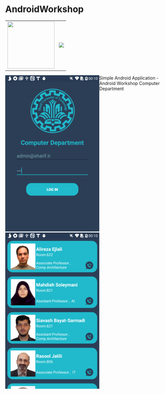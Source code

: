 # AndroidWorkshop
<table border="0">
  <tr>
    <td><img src="http://alum.sharif.ir/~smmoeini/public_files/SharifUniLogo.png" width="150" height="150" /></td>
    <td><img src="https://stocknews.com/wp-content/uploads/2017/07/android-googl.jpg" width="" height="150" /></td>
 </tr>
</table>
<div  style="float:left"><img src="https://github.com/mahdihs76/AndroidWorkshop/blob/master/screenshots/screenshot1.png" width="300"  /> </div>
<div  style="float:left"><img src="https://github.com/mahdihs76/AndroidWorkshop/blob/master/screenshots/screenshot2.png" width="300" /></div>
Simple Android Application - Android Workshop Computer Department
